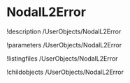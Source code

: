 <!-- MOOSE Documentation Stub: Remove this when content is added. -->

# NodalL2Error
!description /UserObjects/NodalL2Error

!parameters /UserObjects/NodalL2Error

!listingfiles /UserObjects/NodalL2Error

!childobjects /UserObjects/NodalL2Error
